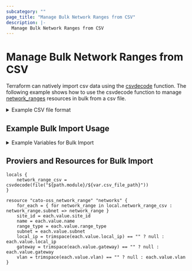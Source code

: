 ```yaml
---
subcategory: ""
page_title: "Manage Bulk Network Ranges from CSV"
description: |-
  Manage Bulk Network Ranges from CSV
---
```


# Manage Bulk Network Ranges from CSV

Terraform can natively import csv data using the [csvdecode](https://www.terraform.io/docs/language/functions/csvdecode.html) function. The following example shows how to use the csvdecode function to manage [network_ranges](https://api.catonetworks.com/documentation/#mutation-site.addNetworkRange) resources in bulk from a csv file.

<details>
<summary>Example CSV file format</summary>

Create a csv file with the following format.  The first row is the header row and the remaining rows are the asset data.  The header row is used to map the column data to the asset attributes.

```csv
site_id,name,range_type,subnet,local_ip,gateway,vlan
98538,Net1Routed,Routed,10.0.1.0/24,,10.0.1.254,
98538,Net2VLAN,VLAN,10.0.2.0/24,,,2
98538,Net3Direct,Direct,10.0.3.0/24,10.0.1.5,,
```
</details>

## Example Bulk Import Usage

<details>
<summary>Example Variables for Bulk Import</summary>

## Example Variables for Bulk Import

```hcl
variable "csv_file_path" {
	description =  "Path to the csv file to import"
	type = string
	default = "network_ranges.csv"
}

```
</details>

## Proviers and Resources for Bulk Import

```hcl
locals {
	network_range_csv = csvdecode(file("${path.module}/${var.csv_file_path}"))
}

resource "cato-oss_network_range" "networks" {
    for_each = { for network_range in local.network_range_csv : network_range.subnet => network_range }
    site_id = each.value.site_id
    name = each.value.name
    range_type = each.value.range_type
    subnet = each.value.subnet
    local_ip = trimspace(each.value.local_ip) == "" ? null : each.value.local_ip
    gateway = trimspace(each.value.gateway) == "" ? null : each.value.gateway
    vlan = trimspace(each.value.vlan) == "" ? null : each.value.vlan
}
```


